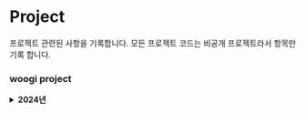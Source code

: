 # Project
프로젝트 관련된 사항을 기록합니다.
모든 프로젝트 코드는 비공개 프로젝트라서 항목만 기록 합니다.

<h3> woogi project </h3>

<details>
<summary><b>2024년</b></summary>

 ####  ✔ 반도체 사업부 snowflake Datalake Project
 - 공정,생산,장비,품질 Datalake 구성
 - Informatica IDMC를 활용한 기술 활용
 - 사용기술 : Informatica IDMC, snoflake, oracle
 ####  ✔ 반도체 사업부 Work Innovation Project
 - aws 서버리스 기반의 모바일 nMES 구축 프로젝트
 - 사용기술 : aws, vue.js, node.js, JAVA, Tableau, oracle
  
<br></details>
